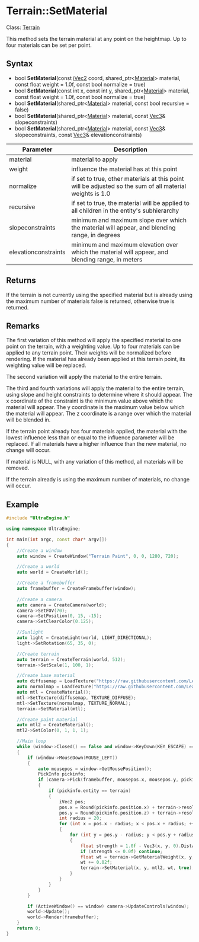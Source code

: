 # Terrain::SetMaterial

Class: [Terrain](Terrain.md)

This method sets the terrain material at any point on the heightmap. Up to four materials can be set per point.

## Syntax

- bool **SetMaterial**(const [iVec2](iVec2.md) coord, shared_ptr<[Material](Material.md)\> material, const float weight = 1.0f, const bool normalize = true)
- bool **SetMaterial**(const int x, const int y, shared_ptr<[Material](Material.md)\> material, const float weight = 1.0f, const bool normalize = true)
- bool **SetMaterial**(shared_ptr<[Material](Material.md)\> material, const bool recursive = false)
- bool **SetMaterial**(shared_ptr<[Material](Material.md)\> material, const [Vec3](Vec3.md)& slopeconstraints)
- bool **SetMaterial**(shared_ptr<[Material](Material.md)\> material, const [Vec3](Vec3.md)& slopeconstraints, const [Vec3](Vec3.md)& elevationconstraints)

| Parameter | Description |
|---|---|
| material | material to apply |
| weight | influence the material has at this point |
| normalize | if set to true, other materials at this point will be adjusted so the sum of all material weights is 1.0 |
| recursive | if set to true, the material will be applied to all children in the entity's subhierarchy |
| slopeconstraints | minimum and maximum slope over which the material will appear, and blending range, in degrees |
| elevationconstraints | minimum and maximum elevation over which the material will appear, and blending range, in meters |

## Returns

If the terrain is not currently using the specified material but is already using the maximum number of materials false is returned, otherwise true is returned.

## Remarks

The first variation of this method will apply the specified material to one point on the terrain, with a weighting value. Up to four materials can be applied to any terrain point. Their weights will be normalized before rendering. If the material has already been applied at this terrain point, its weighting value will be replaced.

The second variation will apply the material to the entire terrain.

The third and fourth variations will apply the material to the entire terrain, using slope and height constraints to determine where it should appear. The x coordinate of the constraint is the minimum value above which the material will appear. The y coordinate is the maximum value below which the material will appear. The z coordinate is a range over which the material will be blended in.

If the terrain point already has four materials applied, the material with the lowest influence less than or equal to the influence parameter will be replaced. If all materials have a higher influence than the new material, no change will occur.

If material is NULL, with any variation of this method, all materials will be removed.

If the terrain already is using the maximum number of materials, no change will occur.

## Example

```c++
#include "UltraEngine.h"

using namespace UltraEngine;

int main(int argc, const char* argv[])
{
    //Create a window
    auto window = CreateWindow("Terrain Paint", 0, 0, 1280, 720);

    //Create a world
    auto world = CreateWorld();

    //Create a framebuffer
    auto framebuffer = CreateFramebuffer(window);
    
    //Create a camera
    auto camera = CreateCamera(world);
    camera->SetFOV(70);
    camera->SetPosition(0, 15, -15);
    camera->SetClearColor(0.125);

    //Sunlight
    auto light = CreateLight(world, LIGHT_DIRECTIONAL);
    light->SetRotation(65, 35, 0);

    //Create terrain
    auto terrain = CreateTerrain(world, 512);
    terrain->SetScale(1, 100, 1);

    //Create base material
    auto diffusemap = LoadTexture("https://raw.githubusercontent.com/Leadwerks/Documentation/master/Assets/Materials/Ground/groundsoil.dds");
    auto normalmap = LoadTexture("https://raw.githubusercontent.com/Leadwerks/Documentation/master/Assets/Materials/Ground/groundsoil_dot3.dds");
    auto mtl = CreateMaterial();
    mtl->SetTexture(diffusemap, TEXTURE_DIFFUSE);
    mtl->SetTexture(normalmap, TEXTURE_NORMAL);
    terrain->SetMaterial(mtl);

    //Create paint material
    auto mtl2 = CreateMaterial();
    mtl2->SetColor(0, 1, 1, 1);

    //Main loop
    while (window->Closed() == false and window->KeyDown(KEY_ESCAPE) == false)
    {
        if (window->MouseDown(MOUSE_LEFT))
        {
            auto mousepos = window->GetMousePosition();
            PickInfo pickinfo;
            if (camera->Pick(framebuffer, mousepos.x, mousepos.y, pickinfo))
            {
                if (pickinfo.entity == terrain)
                {
                    iVec2 pos;
                    pos.x = Round(pickinfo.position.x) + terrain->resolution.x / 2;
                    pos.y = Round(pickinfo.position.z) + terrain->resolution.y / 2;
                    int radius = 20;
                    for (int x = pos.x - radius; x < pos.x + radius; ++x)
                    {
                        for (int y = pos.y - radius; y < pos.y + radius; ++y)
                        {
                            float strength = 1.0f - Vec3(x, y, 0).DistanceToPoint(Vec3(pos.x, pos.y, 0)) / float(radius);
                            if (strength <= 0.0f) continue;
                            float wt = terrain->GetMaterialWeight(x, y, mtl2);
                            wt += 0.02f;
                            terrain->SetMaterial(x, y, mtl2, wt, true);
                        }
                    }
                }
            }
        }

        if (ActiveWindow() == window) camera->UpdateControls(window);
        world->Update();
        world->Render(framebuffer);
    }
    return 0;
}
```
